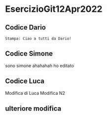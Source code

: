 # EsercizioGit12Apr2022


## Codice Dario

```
Stampa: Ciao a tutti da Dario!
```

## Codice Simone
 
sono simone ahahahah ho editato


## Codice Luca
Modifica di Luca 
Modifica N2



## ulteriore modifica